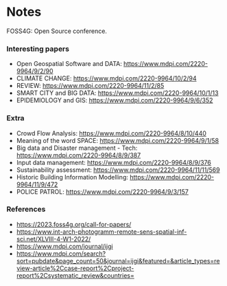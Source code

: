 # Notes

FOSS4G: Open Source conference.

### Interesting papers

- Open Geospatial Software and DATA: https://www.mdpi.com/2220-9964/9/2/90
- CLIMATE CHANGE: https://www.mdpi.com/2220-9964/10/2/94
- REVIEW: https://www.mdpi.com/2220-9964/11/2/85
- SMART CITY and BIG DATA: https://www.mdpi.com/2220-9964/10/1/13
- EPIDEMIOLOGY and GIS: https://www.mdpi.com/2220-9964/9/6/352

### Extra

- Crowd Flow Analysis: https://www.mdpi.com/2220-9964/8/10/440
- Meaning of the word SPACE: https://www.mdpi.com/2220-9964/9/1/58
- Big data and Disaster management - Tech: https://www.mdpi.com/2220-9964/8/9/387
- Input data management: https://www.mdpi.com/2220-9964/8/9/376
- Sustainability assessment: https://www.mdpi.com/2220-9964/11/11/569
- Historic Building Information Modelling: https://www.mdpi.com/2220-9964/11/9/472
- POLICE PATROL: https://www.mdpi.com/2220-9964/9/3/157

### References

- https://2023.foss4g.org/call-for-papers/
- https://www.int-arch-photogramm-remote-sens-spatial-inf-sci.net/XLVIII-4-W1-2022/
- https://www.mdpi.com/journal/ijgi
- https://www.mdpi.com/search?sort=pubdate&page_count=50&journal=ijgi&featured=&article_types=review-article%2Ccase-report%2Cproject-report%2Csystematic_review&countries=


